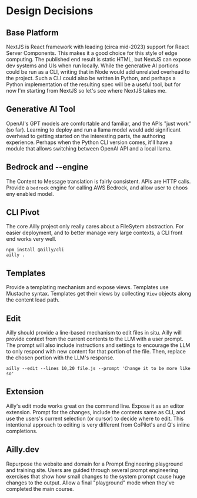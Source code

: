 # Design Decisions

## Base Platform

NextJS is React framework with leading (circa mid-2023) support for React Server Components.
This makes it a good choice for this style of edge computing.
The published end result is static HTML, but NextJS can expose dev systems and UIs when run locally.
While the generative AI portions could be run as a CLI, writing that in Node would add unrelated overhead to the project.
Such a CLI could also be written in Python, and perhaps a Python implementation of the resulting spec will be a useful tool, but for now I'm starting from NextJS so let's see where NextJS takes me.

## Generative AI Tool

OpenAI's GPT models are comfortable and familiar, and the APIs "just work" (so far).
Learning to deploy and run a llama model would add significant overhead to getting started on the interesting parts, the authoring experience.
Perhaps when the Python CLI version comes, it'll have a module that allows switching between OpenAI API and a local llama.

## Bedrock and --engine

The Content to Message translation is fairly consistent.
APIs are HTTP calls.
Provide a `bedrock` engine for calling AWS Bedrock, and allow user to choos eny enabled model.

## CLI Pivot

The core Ailly project only really cares about a FileSytem abstraction.
For easier deployment, and to better manage very large contexts, a CLI front end works very well.

```
npm install @ailly/cli
ailly .
```

## Templates

Provide a templating mechanism and expose views.
Templates use Mustache syntax.
Templates get their views by collecting `View` objects along the content load path.

## Edit

Ailly should provide a line-based mechanism to edit files in situ.
Ailly will provide context from the current contents to the LLM with a user prompt.
The prompt will also include instructions and settings to encourage the LLM to only respond with new content for that portion of the file.
Then, replace the chosen portion with the LLM's response.

```
ailly --edit --lines 10,20 file.js --prompt 'Change it to be more like so'
```

## Extension

Ailly's edit mode works great on the command line.
Expose it as an editor extension.
Prompt for the changes, include the contents same as CLI, and use the users's current selection (or cursor) to decide where to edit.
This intentional approach to editing is very different from CoPilot's and Q's inline completions.

## Ailly.dev

Repurpose the website and domain for a Prompt Engineering playground and training site.
Users are guided through several prompt engineering exercises that show how small changes to the system prompt cause huge changes to the output.
Allow a final "playground" mode when they've completed the main course.
